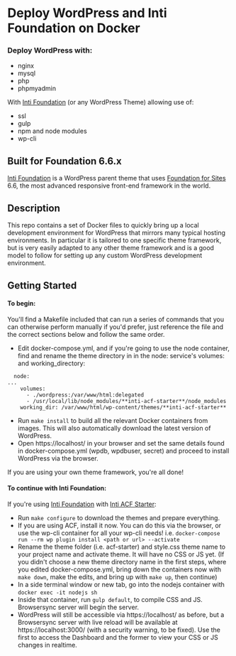 # Deploy WordPress and Inti Foundation on Docker

### Deploy WordPress with:
 * nginx
 * mysql
 * php
 * phpmyadmin

With [Inti Foundation](https://github.com/waqastudios/inti-foundation) (or any WordPress Theme) allowing use of:
 * ssl
 * gulp
 * npm and node modules
 * wp-cli


## Built for Foundation 6.6.x
[Inti Foundation](https://github.com/waqastudios/inti-foundation) is a WordPress parent theme that uses [Foundation for Sites](https://get.foundation/) 6.6, the most advanced responsive front-end framework in the world.


## Description
This repo contains a set of Docker files to quickly bring up a local development environment for WordPress that mirrors many typical hosting environments. In particular it is tailored to one specific theme framework, but is very easily adapted to any other theme framework and is a good model to follow for setting up any custom WordPress development environment.

## Getting Started
#### To begin:
You'll find a Makefile included that can run a series of commands that you can otherwise perform manually if you'd prefer, just reference the file and the correct sections below and follow the same order.

 * Edit docker-compose.yml, and if you're going to use the node container, find and rename the theme directory in in the node: service's volumes: and working_directory:

```
  node:
...
    volumes:
      - ./wordpress:/var/www/html:delegated
      - /usr/local/lib/node_modules/**inti-acf-starter**/node_modules
    working_dir: /var/www/html/wp-content/themes/**inti-acf-starter**
```

 * Run `make install` to build all the relevant Docker containers from images. This will also automatically download the latest version of WordPress.
 * Open https://localhost/ in your browser and set the same details found in docker-compose.yml (wpdb, wpdbuser, secret) and proceed to install WordPress via the browser.

If you are using your own theme framework, you're all done!

#### To continue with Inti Foundation:
If you're using [Inti Foundation](https://github.com/waqastudios/inti-foundation) with [Inti ACF Starter](https://github.com/waqastudios/inti-acf-starter):

 * Run `make configure` to download the themes and prepare everything.
 * If you are using ACF, install it now. You can do this via the browser, or use the wp-cli container for all your wp-cli needs! i.e. `docker-compose run --rm wp plugin install <path or url> --activate`
 * Rename the theme folder (i.e. acf-starter) and style.css theme name to your project name and activate theme. It will have no CSS or JS yet. (If you didn't choose a new theme directory name in the first steps, where you edited docker-compose.yml, bring down the containers now with `make down`, make the edits, and bring up with `make up`, then continue)
 * In a side terminal window or new tab, go into the nodejs container with `docker exec -it nodejs sh`
 * Inside that container, run `gulp default`, to compile CSS and JS. Browsersync server will begin the server.
 * WordPress will still be accessible via https://localhost/ as before, but a Browsersync server with live reload will be available at https://localhost:3000/ (with a security warning, to be fixed). Use the first to access the Dashboard and the former to view your CSS or JS changes in realtime.
